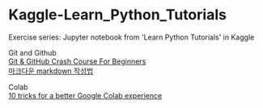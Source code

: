 # Kaggle-Learn_Python_Tutorials
Exercise series: Jupyter notebook from 'Learn Python Tutorials' in Kaggle

Git and Github   
[Git & GitHub Crash Course For Beginners](https://www.youtube.com/watch?v=SWYqp7iY_Tc)   
[마크다운 markdown 작성법](https://gist.github.com/ihoneymon/652be052a0727ad59601)  
   
Colab      
[10 tricks for a better Google Colab experience](https://towardsdatascience.com/10-tips-for-a-better-google-colab-experience-33f8fe721b82#708a)
